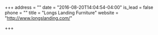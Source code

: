 +++
address = ""
date = "2016-08-20T14:04:54-04:00"
is_lead = false
phone = ""
title = "Longs Landing Furniture"
website = "http://www.longslanding.com/"

+++
